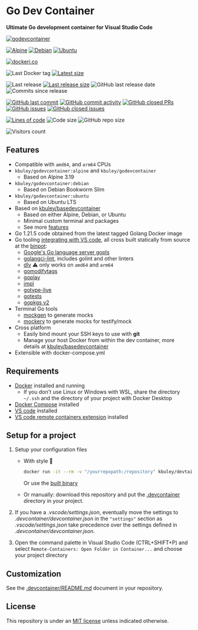 # Go Dev Container

**Ultimate Go development container for Visual Studio Code**

[![godevcontainer](https://github.com/kbuley/godevcontainer/raw/master/title.png)](https://hub.docker.com/r/kbuley/godevcontainer)

[![Alpine](https://github.com/kbuley/godevcontainer/actions/workflows/alpine.yml/badge.svg)](https://github.com/kbuley/godevcontainer/actions/workflows/alpine.yml)
[![Debian](https://github.com/kbuley/godevcontainer/actions/workflows/debian.yml/badge.svg)](https://github.com/kbuley/godevcontainer/actions/workflows/debian.yml)
[![Ubuntu](https://github.com/kbuley/godevcontainer/actions/workflows/ubuntu.yml/badge.svg)](https://github.com/kbuley/godevcontainer/actions/workflows/ubuntu.yml)

[![dockeri.co](https://dockeri.co/image/kbuley/godevcontainer)](https://hub.docker.com/r/kbuley/godevcontainer)

![Last Docker tag](https://img.shields.io/docker/v/kbuley/godevcontainer?sort=semver&label=Last%20Docker%20tag)
[![Latest size](https://img.shields.io/docker/image-size/kbuley/godevcontainer/latest?label=Latest%20image)](https://hub.docker.com/r/kbuley/godevcontainer/tags)

![Last release](https://img.shields.io/github/release/kbuley/godevcontainer?label=Last%20release)
[![Last release size](https://img.shields.io/docker/image-size/kbuley/godevcontainer?sort=semver&label=Last%20released%20image)](https://hub.docker.com/r/kbuley/godevcontainer/tags?page=1&ordering=last_updated)
![GitHub last release date](https://img.shields.io/github/release-date/kbuley/godevcontainer?label=Last%20release%20date)
![Commits since release](https://img.shields.io/github/commits-since/kbuley/godevcontainer/latest?sort=semver)

[![GitHub last commit](https://img.shields.io/github/last-commit/kbuley/godevcontainer.svg)](https://github.com/kbuley/godevcontainer/commits/main)
[![GitHub commit activity](https://img.shields.io/github/commit-activity/y/kbuley/godevcontainer.svg)](https://github.com/kbuley/godevcontainer/graphs/contributors)
[![GitHub closed PRs](https://img.shields.io/github/issues-pr-closed/kbuley/godevcontainer.svg)](https://github.com/kbuley/godevcontainer/pulls?q=is%3Apr+is%3Aclosed)
[![GitHub issues](https://img.shields.io/github/issues/kbuley/godevcontainer.svg)](https://github.com/kbuley/godevcontainer/issues)
[![GitHub closed issues](https://img.shields.io/github/issues-closed/kbuley/godevcontainer.svg)](https://github.com/kbuley/godevcontainer/issues?q=is%3Aissue+is%3Aclosed)

[![Lines of code](https://img.shields.io/tokei/lines/github/kbuley/godevcontainer)](https://github.com/kbuley/godevcontainer)
![Code size](https://img.shields.io/github/languages/code-size/kbuley/godevcontainer)
![GitHub repo size](https://img.shields.io/github/repo-size/kbuley/godevcontainer)

![Visitors count](https://visitor-badge.laobi.icu/badge?page_id=godevcontainer.readme)

## Features

- Compatible with `amd64`, and `arm64` CPUs
- `kbuley/godevcontainer:alpine` and `kbuley/godevcontainer`
  - Based on Alpine 3.19
- `kbuley/godevcontainer:debian`
  - Based on Debian Bookworm Slim
- `kbuley/godevcontainer:ubuntu`
  - Based on Ubuntu LTS
- Based on [kbuley/basedevcontainer](https://github.com/kbuley/basedevcontainer)
  - Based on either Alpine, Debian, or Ubuntu
  - Minimal custom terminal and packages
  - See more [features](https://github.com/kbuley/basedevcontainer#features)
- Go 1.21.5 code obtained from the latest tagged Golang Docker image
- Go tooling [integrating with VS code](https://github.com/Microsoft/vscode-go/wiki/Go-tools-that-the-Go-extension-depends-on), all cross built statically from source at the [binpot](https://github.com/kbuley/binpot):
  - [Google's Go language server gopls](https://github.com/golang/tools/tree/master/gopls)
  - [golangci-lint](https://github.com/golangci/golangci-lint), includes golint and other linters
  - [dlv](https://github.com/go-delve/delve/cmd/dlv) ⚠️ only works on `amd64` and `arm64`
  - [gomodifytags](https://github.com/fatih/gomodifytags)
  - [goplay](https://github.com/haya14busa/goplay)
  - [impl](https://github.com/josharian/impl)
  - [gotype-live](https://github.com/tylerb/gotype-live)
  - [gotests](https://github.com/cweill/gotests)
  - [gopkgs v2](https://github.com/uudashr/gopkgs/tree/master/v2)
- Terminal Go tools
  - [mockgen](https://github.com/golang/mock) to generate mocks
  - [mockery](https://github.com/vektra/mockery) to generate mocks for testify/mock
- Cross platform
  - Easily bind mount your SSH keys to use with **git**
  - Manage your host Docker from within the dev container, more details at [kbuley/basedevcontainer](https://github.com/kbuley/basedevcontainer#features)
- Extensible with docker-compose.yml

## Requirements

- [Docker](https://www.docker.com/products/docker-desktop) installed and running
  - If you don't use Linux or Windows with WSL, share the directory `~/.ssh` and the directory of your project with Docker Desktop
- [Docker Compose](https://docs.docker.com/compose/install/) installed
- [VS code](https://code.visualstudio.com/download) installed
- [VS code remote containers extension](https://marketplace.visualstudio.com/items?itemName=ms-vscode-remote.remote-containers) installed

## Setup for a project

1. Setup your configuration files

   - With style 💯

     ```sh
     docker run -it --rm -v "/yourrepopath:/repository" kbuley/devtainr:v0.2.0 -dev go -path /repository -name projectname
     ```

     Or use the [built binary](https://github.com/kbuley/devtainr#binary)

   - Or manually: download this repository and put the [.devcontainer](.devcontainer) directory in your project.

1. If you have a _.vscode/settings.json_, eventually move the settings to _.devcontainer/devcontainer.json_ in the `"settings"` section as _.vscode/settings.json_ take precedence over the settings defined in _.devcontainer/devcontainer.json_.
1. Open the command palette in Visual Studio Code (CTRL+SHIFT+P) and select `Remote-Containers: Open Folder in Container...` and choose your project directory

## Customization

See the [.devcontainer/README.md](.devcontainer/README.md) document in your repository.

## License

This repository is under an [MIT license](https://github.com/kbuley/godevcontainer/master/LICENSE) unless indicated otherwise.
